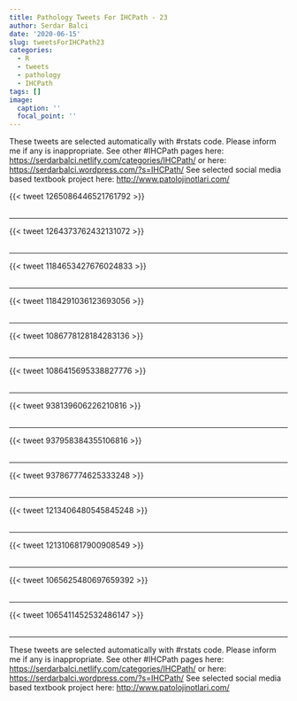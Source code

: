 ```yaml
---
title: Pathology Tweets For IHCPath - 23
author: Serdar Balci
date: '2020-06-15'
slug: tweetsForIHCPath23
categories:
  - R
  - tweets
  - pathology
  - IHCPath
tags: []
image:
  caption: ''
  focal_point: ''
---
```



These tweets are selected automatically with #rstats code. Please inform me if any is inappropriate.
See other #IHCPath pages here: https://serdarbalci.netlify.com/categories/IHCPath/  or here: https://serdarbalci.wordpress.com/?s=IHCPath/ 
See selected social media based textbook project here: http://www.patolojinotlari.com/

{{< tweet 1265086446521761792 >}}
<br>
<br>
<hr>
{{< tweet 1264373762432131072 >}}
<br>
<br>
<hr>
{{< tweet 1184653427676024833 >}}
<br>
<br>
<hr>
{{< tweet 1184291036123693056 >}}
<br>
<br>
<hr>
{{< tweet 1086778128184283136 >}}
<br>
<br>
<hr>
{{< tweet 1086415695338827776 >}}
<br>
<br>
<hr>
{{< tweet 938139606226210816 >}}
<br>
<br>
<hr>
{{< tweet 937958384355106816 >}}
<br>
<br>
<hr>
{{< tweet 937867774625333248 >}}
<br>
<br>
<hr>
{{< tweet 1213406480545845248 >}}
<br>
<br>
<hr>
{{< tweet 1213106817900908549 >}}
<br>
<br>
<hr>
{{< tweet 1065625480697659392 >}}
<br>
<br>
<hr>
{{< tweet 1065411452532486147 >}}
<br>
<br>
<hr>


These tweets are selected automatically with #rstats code. Please inform me if any is inappropriate.
See other #IHCPath pages here: https://serdarbalci.netlify.com/categories/IHCPath/  or here: https://serdarbalci.wordpress.com/?s=IHCPath/ 
See selected social media based textbook project here: http://www.patolojinotlari.com/
